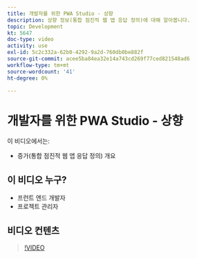 ```yaml
---
title: 개발자를 위한 PWA Studio - 상향
description: 상향 정보(통합 점진적 웹 앱 응답 정의)에 대해 알아봅니다.
topic: Development
kt: 5647
doc-type: video
activity: use
exl-id: 5c2c332a-62b0-4292-9a2d-760db0be882f
source-git-commit: acee5ba84ea32e14a743cd269f77ced821548ad6
workflow-type: tm+mt
source-wordcount: '41'
ht-degree: 0%

---
```


# 개발자를 위한 PWA Studio - 상향

이 비디오에서는:

- 증가(통합 점진적 웹 앱 응답 정의) 개요

## 이 비디오 누구?

- 프런트 엔드 개발자
- 프로젝트 관리자

## 비디오 컨텐츠

>[!VIDEO](https://video.tv.adobe.com/v/35718?quality=12&learn=on)

